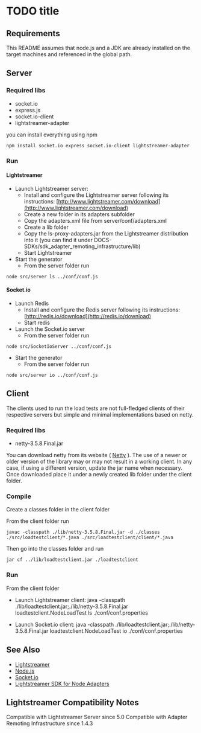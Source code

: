 # TODO title #

## Requirements ##
This README assumes that node.js and a JDK are already installed on the target machines and referenced in the global path.

## Server ##

### Required libs ###
*   socket.io 
*   express.js
*   socket.io-client
*   lightstreamer-adapter 

you can install everything using npm
```
npm install socket.io express socket.io-client lightstreamer-adapter
```

### Run ###

#### Lightstreamer #####
*    Launch Lightstreamer server:
     -    Install and configure the Lightstreamer server following its instructions: [http://www.lightstreamer.com/download](http://www.lightstreamer.com/download)
     -    Create a new folder in its adapters subfolder
     -    Copy the adapters.xml file from server/conf/adapters.xml
     -    Create a lib folder
     -    Copy the ls-proxy-adapters.jar from the Lightstreamer distribution into it (you can find it under DOCS-SDKs/sdk_adapter_remoting_infrastructure/lib)
     -    Start Lightstreamer
*    Start the generator
     -    From the server folder run
```
node src/server ls ../conf/conf.js
```

#### Socket.io ####
*    Launch Redis
     -    Install and configure the Redis server following its instructions: [http://redis.io/download](http://redis.io/download)
     -    Start redis
*    Launch the Socket.io server
     -    From the server folder run
```
node src/SocketIoServer ../conf/conf.js
```
*    Start the generator
     -    From the server folder run
```
node src/server io ../conf/conf.js
```

## Client ##
The clients used to run the load tests are not full-fledged clients of their respective servers but simple and minimal implementations based on netty.

### Required libs ###
*   netty-3.5.8.Final.jar

You can download netty from its website ( [Netty](http://netty.io/) ). The use of a newer or older version of the library may or may not result in a working client. In any case, if using a different version, update the jar name when necessary.
Once downloaded place it under a newly created lib folder under the client folder.

### Compile ###
Create a classes folder in the client folder

From the client folder run
```
javac -classpath ./lib/netty-3.5.8.Final.jar -d ./classes ./src/loadtestclient/*.java ./src/loadtestclient/client/*.java
```
Then go into the classes folder and run
```
jar cf ../lib/loadtestclient.jar ./loadtestclient
```


### Run ###
From the client folder 
*   Launch Lightstreamer client:
        java -classpath ./lib/loadtestclient.jar;./lib/netty-3.5.8.Final.jar  loadtestclient.NodeLoadTest ls ./conf/conf.properties  

*   Launch Socket.io client:
        java -classpath ./lib/loadtestclient.jar;./lib/netty-3.5.8.Final.jar  loadtestclient.NodeLoadTest io ./conf/conf.properties  
        
## See Also ##
* [Lightstreamer](http://www.lightstreamer.com)
* [Node.js](http://nodejs.org/)
* [Socket.io](http://socket.io/)
* [Lightstreamer SDK for Node Adapters](https://github.com/Weswit/Lightstreamer-lib-node-adapter)

## Lightstreamer Compatibility Notes ##
Compatible with Lightstreamer Server since 5.0
Compatible with Adapter Remoting Infrastructure since 1.4.3